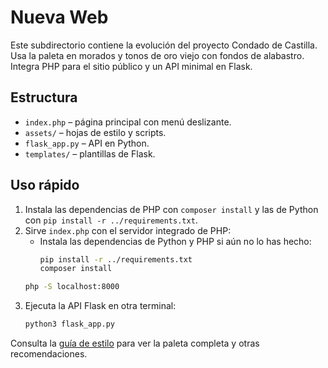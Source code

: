 # Nueva Web

Este subdirectorio contiene la evolución del proyecto Condado de Castilla.
Usa la paleta en morados y tonos de oro viejo con fondos de alabastro.
Integra PHP para el sitio público y un API minimal en Flask.

## Estructura
- `index.php` – página principal con menú deslizante.
- `assets/` – hojas de estilo y scripts.
- `flask_app.py` – API en Python.
- `templates/` – plantillas de Flask.

## Uso rápido
1. Instala las dependencias de PHP con `composer install` y las de Python con `pip install -r ../requirements.txt`.
2. Sirve `index.php` con el servidor integrado de PHP:
   - Instala las dependencias de Python y PHP si aún no lo has hecho:
     ```bash
     pip install -r ../requirements.txt
     composer install
     ```
   ```bash
   php -S localhost:8000
   ```
3. Ejecuta la API Flask en otra terminal:
   ```bash
   python3 flask_app.py
   ```

Consulta la [guía de estilo](../docs/style-guide.md) para ver la paleta completa y otras recomendaciones.
